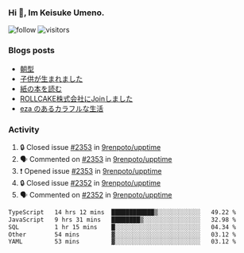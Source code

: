 ### Hi 👋, Im Keisuke Umeno.

<!--
**9renpoto/9renpoto** is a ✨ _special_ ✨ repository because its `README.md` (this file) appears on your GitHub profile.

Here are some ideas to get you started:

- 🔭 I’m currently working on ...
- 🌱 I’m currently learning ...
- 👯 I’m looking to collaborate on ...
- 🤔 I’m looking for help with ...
- 💬 Ask me about ...
- 📫 How to reach me: ...
- 😄 Pronouns: ...
- ⚡ Fun fact: ...
-->

![follow](https://img.shields.io/github/followers/9renpoto?label=Follow&style=social)
![visitors](https://komarev.com/ghpvc/?username=9renpoto&label=Profile%20views&color=0e75b6&style=flat)

### Blogs posts

<!-- BLOG-POST-LIST:START -->
- [朝型](https://9renpoto.win/entry/2024/05/29/im-an-early)
- [子供が生まれました](https://9renpoto.win/entry/2024/04/18/hello-world)
- [紙の本を読む](https://9renpoto.win/entry/2024/02/25/reading-papar-book)
- [ROLLCAKE株式会社にJoinしました](https://9renpoto.win/entry/2024/02/11/join)
- [eza のあるカラフルな生活](https://9renpoto.win/entry/2024/02/01/eza)
<!-- BLOG-POST-LIST:END -->

### Activity

<!--START_SECTION:activity-->
1. 🔒 Closed issue [#2353](https://github.com/9renpoto/upptime/issues/2353) in [9renpoto/upptime](https://github.com/9renpoto/upptime)
2. 🗣 Commented on [#2353](https://github.com/9renpoto/upptime/issues/2353#issuecomment-2167476201) in [9renpoto/upptime](https://github.com/9renpoto/upptime)
3. ❗ Opened issue [#2353](https://github.com/9renpoto/upptime/issues/2353) in [9renpoto/upptime](https://github.com/9renpoto/upptime)
4. 🔒 Closed issue [#2352](https://github.com/9renpoto/upptime/issues/2352) in [9renpoto/upptime](https://github.com/9renpoto/upptime)
5. 🗣 Commented on [#2352](https://github.com/9renpoto/upptime/issues/2352#issuecomment-2166960492) in [9renpoto/upptime](https://github.com/9renpoto/upptime)
<!--END_SECTION:activity-->

<!--START_SECTION:waka-->

```txt
TypeScript   14 hrs 12 mins  ████████████▒░░░░░░░░░░░░   49.22 %
JavaScript   9 hrs 31 mins   ████████▒░░░░░░░░░░░░░░░░   32.98 %
SQL          1 hr 15 mins    █░░░░░░░░░░░░░░░░░░░░░░░░   04.34 %
Other        54 mins         ▓░░░░░░░░░░░░░░░░░░░░░░░░   03.12 %
YAML         53 mins         ▓░░░░░░░░░░░░░░░░░░░░░░░░   03.12 %
```

<!--END_SECTION:waka-->
